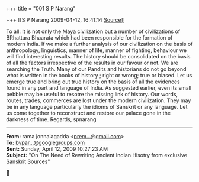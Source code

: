 +++
title = "001 S P Narang"

+++
[[S P Narang	2009-04-12, 16:41:14 [Source](https://groups.google.com/g/bvparishat/c/nCXNS884EO8)]]



To all: It is not only the Maya civilization but a number of civilizations of BRhattara Bhaarata which had been responsible for the formation of modern India. If we make a further analysis of our civilization on the basis of anthropology, linguistics, manner of life, manner of fighting, behaviour we will find interesting results. The history should be consolidated on the basis of all the factors irrespective of the results in our favour or not. We are searching the Truth. Many of our Pandits and historians do not go beyond what is written in the books of history ; right or wrong; true or biased. Let us emerge true and bring out true history on the basis of all the evidences found in any part and language of India. As suggested earlier, even its small pebble may be useful to resotre the missing link of history. Our words, routes, trades, commerces are lost under the modern civilization. They may be in any language particularly the idioms of Sanskrit or any language. Let us come together to reconstruct and restore our palace gone in the darkness of time. Regards, spnarang  

  

------------------------------------------------------------------------

**From:** rama jonnalagadda \<[prem...@gmail.com]()\>  
**To:** [bvpar...@googlegroups.com]()  
**Sent:** Sunday, April 12, 2009 10:27:23 AM  
**Subject:** "On The Need of Rewriting Ancient Indian Hisotry from exclusive Sanskrit Sources"  



